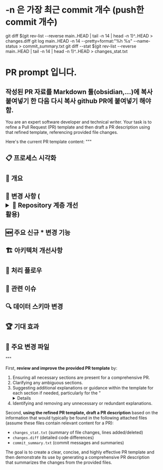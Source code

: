 # -n 은 가장 최근 commit 개수 (push한 commit 개수) 
git diff $(git rev-list --reverse main..HEAD | tail -n 14 | head -n 1)^..HEAD > changes.diff
git log main..HEAD -n 14 --pretty=format:"%h %s" --name-status > commit_summary.txt
git diff --stat $(git rev-list --reverse main..HEAD | tail -n 14 | head -n 1)^..HEAD > changes_stat.txt

# PR prompt 입니다.
## 작성된 PR 자료를 Markdown 툴(obsidian,...)에 복사 붙여넣기 한 다음 다시 복사 github PR에 붙여넣기 해야함.

You are an expert software developer and technical writer. Your task is to refine a Pull Request (PR) template and then draft a PR description using that refined template, referencing provided file changes.

Here's the current PR template content:
"""
## 📋 프로세스 시각화
## 🎯 개요
## 🔄 변경 사항 (<details> <summary><strong>🔸 Repository 계층 개선</strong></summary></details> 활용)
## 🆕 주요 신규 * 변경 기능
## 🏗️ 아키텍처 개선사항
## 🔄 처리 플로우
## 🎯 관련 이슈
## 🔍 데이터 스키마 변경
## 🏆 기대 효과
## 📂 주요 변경 파일
"""

First, **review and improve the provided PR template** by:
1. Ensuring all necessary sections are present for a comprehensive PR.
2. Clarifying any ambiguous sections.
3. Suggesting additional explanations or guidance within the template for each section if needed, particularly for the "<details>" tag usage.
4. Identifying and removing any unnecessary or redundant explanations.

Second, **using the refined PR template, draft a PR description** based on the information that would typically be found in the following attached files (assume these files contain relevant content for a PR):
- `changes_stat.txt` (summary of file changes, lines added/deleted)
- `changes.diff` (detailed code differences)
- `commit_summary.txt` (commit messages and summaries)

The goal is to create a clear, concise, and highly effective PR template and then demonstrate its use by generating a comprehensive PR description that summarizes the changes from the provided files.

